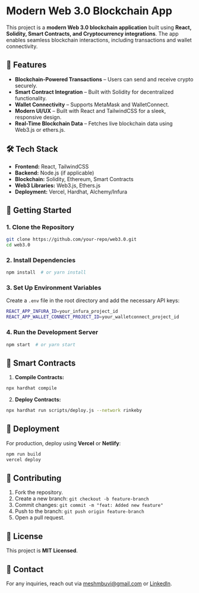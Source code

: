 # Modern Web 3.0 Blockchain App

This project is a **modern Web 3.0 blockchain application** built using **React, Solidity, Smart Contracts, and Cryptocurrency integrations**. The app enables seamless blockchain interactions, including transactions and wallet connectivity.

## 🚀 Features
- **Blockchain-Powered Transactions** – Users can send and receive crypto securely.
- **Smart Contract Integration** – Built with Solidity for decentralized functionality.
- **Wallet Connectivity** – Supports MetaMask and WalletConnect.
- **Modern UI/UX** – Built with React and TailwindCSS for a sleek, responsive design.
- **Real-Time Blockchain Data** – Fetches live blockchain data using Web3.js or ethers.js.

## 🛠 Tech Stack
- **Frontend:** React, TailwindCSS
- **Backend:** Node.js (if applicable)
- **Blockchain:** Solidity, Ethereum, Smart Contracts
- **Web3 Libraries:** Web3.js, Ethers.js
- **Deployment:** Vercel, Hardhat, Alchemy/Infura

## 📌 Getting Started
### **1. Clone the Repository**
```sh
git clone https://github.com/your-repo/web3.0.git
cd web3.0
```
### **2. Install Dependencies**
```sh
npm install  # or yarn install
```
### **3. Set Up Environment Variables**
Create a `.env` file in the root directory and add the necessary API keys:
```sh
REACT_APP_INFURA_ID=your_infura_project_id
REACT_APP_WALLET_CONNECT_PROJECT_ID=your_walletconnect_project_id
```
### **4. Run the Development Server**
```sh
npm start  # or yarn start
```

## 📜 Smart Contracts
1. **Compile Contracts:**
```sh
npx hardhat compile
```
2. **Deploy Contracts:**
```sh
npx hardhat run scripts/deploy.js --network rinkeby
```

## 🚀 Deployment
For production, deploy using **Vercel** or **Netlify**:
```sh
npm run build
vercel deploy
```

## 🤝 Contributing
1. Fork the repository.
2. Create a new branch: `git checkout -b feature-branch`
3. Commit changes: `git commit -m "feat: Added new feature"`
4. Push to the branch: `git push origin feature-branch`
5. Open a pull request.

## 📜 License
This project is **MIT Licensed**.

## 💬 Contact
For any inquiries, reach out via [meshmbuvi@gmail.com](mailto:meshmbuvi@gmail.com) or [LinkedIn](https://www.linkedin.com/in/meshack-mbuvi/).

